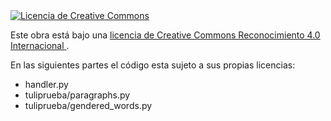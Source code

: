<a rel="license" href="http://creativecommons.org/licenses/by/4.0/">
    <img alt="Licencia de Creative Commons" style="border-width:0" src="https://i.creativecommons.org/l/by/4.0/88x31.png"/>
</a>

Este obra está bajo una 
<a rel="license" href="http://creativecommons.org/licenses/by/4.0/">
    licencia de Creative Commons Reconocimiento 4.0 Internacional
</a>.

En las siguientes partes el código esta sujeto a sus propias licencias:

- handler.py
- tuliprueba/paragraphs.py
- tuliprueba/gendered_words.py
